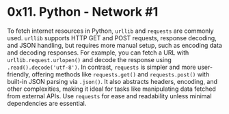 # 0x11. Python - Network #1

To fetch internet resources in Python, `urllib` and `requests` are commonly used.
 `urllib` supports HTTP GET and POST requests, response decoding, and JSON handling,
but requires more manual setup, such as encoding data and decoding responses. For example, 
you can fetch a URL with `urllib.request.urlopen()` and decode the response using 
`.read().decode('utf-8')`. In contrast, `requests` is simpler and more user-friendly, 
offering methods like `requests.get()` and `requests.post()` with built-in JSON parsing 
via `.json()`. It also abstracts headers, encoding, and other complexities, making it ideal
for tasks like manipulating data fetched from external APIs. Use `requests` for ease and
readability unless minimal dependencies are essential.

